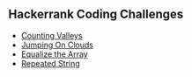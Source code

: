 ## Hackerrank Coding Challenges

- [Counting Valleys](countingValleys.js)
- [Jumping On Clouds](jumpingOnClouds.js)
- [Equalize the Array](equalizeArray.js)
- [Repeated String](repeatedString.js)
